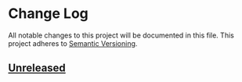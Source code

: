 # Change Log
All notable changes to this project will be documented in this file.
This project adheres to [Semantic Versioning](http://semver.org/).

## [Unreleased]

[Unreleased]: https://github.com/johnbellone/collectd_plugins-cookbook/compare/v1.0.0...HEAD
